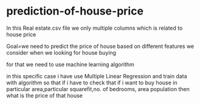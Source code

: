 # prediction-of-house-price
In this Real estate.csv file we only multiple columns which is related to house price

Goal=we need to predict the price of house based on different features we consider when we looking for house buying

for that we need to use machine learning algorithm

in this specific case i have use Multiple Linear Regression and train data with algorithm so that if i have to check  that if i want to buy house in particular area,particular squarefit,no. of bedrooms, area population then what is the price of that house
